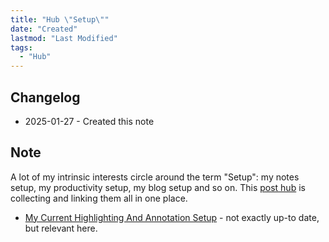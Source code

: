 ```yaml
---
title: "Hub \"Setup\""
date: "Created"
lastmod: "Last Modified"
tags:
  - "Hub"
---
```


## Changelog

- 2025-01-27 - Created this note

## Note

A lot of my intrinsic interests circle around the term "Setup": my notes setup, my productivity setup, my blog setup and so on. This [post hub](/2024/05/31/post-hubs.html) is collecting and linking them all in one place.

- [My Current Highlighting And Annotation Setup](/2022/02/13/my-current-highlighting.html) - not exactly up-to date, but relevant here.
